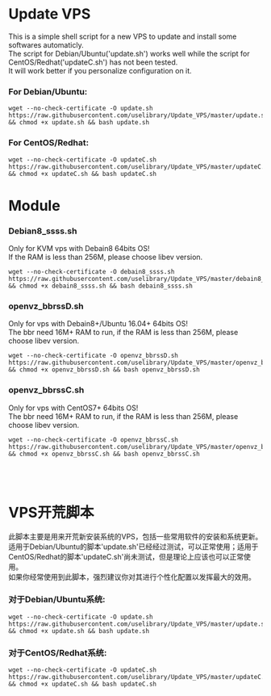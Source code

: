 # Update VPS
This is a simple shell script for a new VPS to update and install some softwares automaticly.</br>
The script for Debian/Ubuntu('update.sh') works well while the script for CentOS/Redhat('updateC.sh') has not been tested.</br>
It will work better if you personalize configuration on it.</br>
### For Debian/Ubuntu:
```
wget --no-check-certificate -O update.sh https://raw.githubusercontent.com/uselibrary/Update_VPS/master/update.sh && chmod +x update.sh && bash update.sh
```
### For CentOS/Redhat:
```
wget --no-check-certificate -O updateC.sh https://raw.githubusercontent.com/uselibrary/Update_VPS/master/updateC.sh && chmod +x updateC.sh && bash updateC.sh
```
# Module
### Debian8_ssss.sh
Only for KVM vps with Debain8 64bits OS!</br>
If the RAM is less than 256M, please choose libev version.</br>
```
wget --no-check-certificate -O debain8_ssss.sh https://raw.githubusercontent.com/uselibrary/Update_VPS/master/debain8_ssss.sh && chmod +x debain8_ssss.sh && bash debain8_ssss.sh
```
### openvz_bbrssD.sh
Only for vps with Debain8+/Ubuntu 16.04+ 64bits OS!</br>
The bbr need 16M+ RAM to run, if the RAM is less than 256M, please choose libev version.
```
wget --no-check-certificate -O openvz_bbrssD.sh https://raw.githubusercontent.com/uselibrary/Update_VPS/master/openvz_bbrssD.sh && chmod +x openvz_bbrssD.sh && bash openvz_bbrssD.sh
```
### openvz_bbrssC.sh
Only for vps with CentOS7+ 64bits OS!</br>
The bbr need 16M+ RAM to run, if the RAM is less than 256M, please choose libev version.
```
wget --no-check-certificate -O openvz_bbrssC.sh https://raw.githubusercontent.com/uselibrary/Update_VPS/master/openvz_bbrssC.sh && chmod +x openvz_bbrssC.sh && bash openvz_bbrssC.sh
```

<br></br>
# VPS开荒脚本
此脚本主要是用来开荒新安装系统的VPS，包括一些常用软件的安装和系统更新。</br>
适用于Debian/Ubuntu的脚本'update.sh'已经经过测试，可以正常使用；适用于CentOS/Redhat的脚本'updateC.sh'尚未测试，但是理论上应该也可以正常使用。</br>
如果你经常使用到此脚本，强烈建议你对其进行个性化配置以发挥最大的效用。</br>
### 对于Debian/Ubuntu系统:
```
wget --no-check-certificate -O update.sh https://raw.githubusercontent.com/uselibrary/Update_VPS/master/update.sh && chmod +x update.sh && bash update.sh
```
### 对于CentOS/Redhat系统:
```
wget --no-check-certificate -O updateC.sh https://raw.githubusercontent.com/uselibrary/Update_VPS/master/updateC.sh && chmod +x updateC.sh && bash updateC.sh
```

